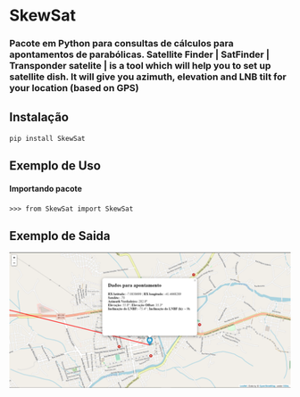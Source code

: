SkewSat
===========

### Pacote em Python para consultas de cálculos para apontamentos de parabólicas. Satellite Finder | SatFinder | Transponder satelite | is a tool which will help you to set up satellite dish. It will give you azimuth, elevation and LNB tilt for your location (based on GPS)

## Instalação
    pip install SkewSat

## Exemplo de Uso
#### Importando pacote
    >>> from SkewSat import SkewSat

## Exemplo de Saida
![Imagem da renderização do html de saída.](img/exSkewSatMap.png)
